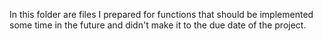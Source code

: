 In this folder are files I prepared for functions that should be implemented some time in the future and didn't make it to the due date of the project.